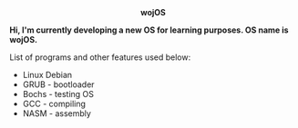 <center><b>wojOS</b></center>

<b>Hi, I'm  currently developing a new OS for learning purposes. OS name is wojOS.</b>

List of programs and other features used below:
  - Linux Debian
  - GRUB - bootloader
  - Bochs - testing OS
  - GCC - compiling
  - NASM - assembly
